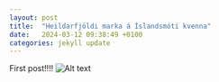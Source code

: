 ```yaml
---
layout: post
title:  "Heildarfjöldi marka á Íslandsmóti kvenna"
date:   2024-03-12 09:38:49 +0100
categories: jekyll update
---
```

First post!!!!
![Alt text](../../../IMG_1464.JPG "Optional title")
